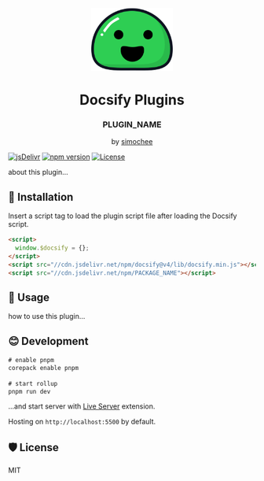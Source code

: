<p align="center">
  <img src="docsify.svg" alt="Docsify Logo" height="128">
</p>
<h1 align="center">Docsify Plugins</h1>
<h3 align="center">PLUGIN_NAME</h3>
<p align="center">by <a href="https://github.com/simochee">simochee</a></p>

[![jsDelivr](https://data.jsdelivr.com/v1/package/npm/PACKAGE_NAME/badge)](https://www.jsdelivr.com/package/npm/PACKAGE_NAME)
[![npm version](https://badge.fury.io/js/PACKAGE_NAME.svg)](https://badge.fury.io/js/PACKAGE_NAME)
[![License](https://img.shields.io/npm/l/PACKAGE_NAME)](https://github.com/simochee/PACKAGE_NAME/blob/main/LICENSE)

about this plugin...

## 📀 Installation

Insert a script tag to load the plugin script file after loading the Docsify script.

```html
<script>
  window.$docsify = {};
</script>
<script src="//cdn.jsdelivr.net/npm/docsify@v4/lib/docsify.min.js"></script>
<script src="//cdn.jsdelivr.net/npm/PACKAGE_NAME"></script>
```

## 🔰 Usage

how to use this plugin...

## 😊 Development

```shell
# enable pnpm
corepack enable pnpm

# start rollup
pnpm run dev
```

...and start server with [Live Server](https://marketplace.visualstudio.com/items?itemName=ritwickdey.LiveServer) extension.

Hosting on `http://localhost:5500` by default.

## 🛡️ License

MIT
